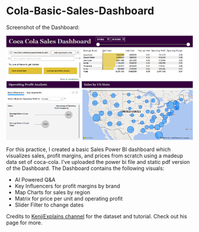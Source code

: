 # Cola-Basic-Sales-Dashboard

Screenshot of the Dashboard:

![Alt text](/screenshots/screenshot1.png?raw=true "Screenshot of Dashboard")

For this practice, I created a basic Sales Power BI dashboard which visualizes sales, profit margins, and prices from scratch using a madeup data set of coca-cola.
I've uploaded the power bi file and static pdf version of the Dashboard.
The Dashboard contains the following visuals:
- AI Powered Q&A
- Key Influencers for profit margins by brand
- Map Charts for sales by region
- Matrix for price per unit and operating profit
- Slider Filter to change dates

Credits to <a href="https://www.youtube.com/@KenjiExplains">KenjiExplains channel</a> for the dataset and tutorial. Check out his page for more. 




